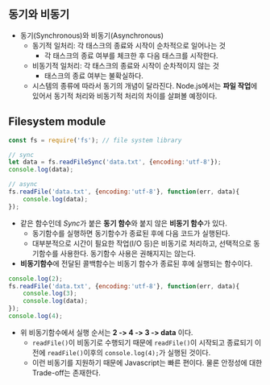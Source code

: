 ## 동기와 비동기
* 동기(Synchronous)와 비동기(Asynchronous)
  * 동기적 일처리: 각 태스크의 종료와 시작이 순차적으로 일어나는 것
    * 각 태스크의 종료 여부를 체크한 후 다음 태스크를 시작한다.
  * 비동기적 일처리: 각 태스크의 종료와 시작이 순차적이지 않는 것
    * 태스크의 종료 여부는 불확실하다.
  * 시스템의 종류에 따라서 동기의 개념이 달라진다. Node.js에서는 **파일 작업**에 있어서 동기적 처리와 비동기적 처리의 차이를 살펴볼 예정이다.

## Filesystem module
```javascript
const fs = require('fs'); // file system library

// sync
let data = fs.readFileSync('data.txt', {encoding:'utf-8'});
console.log(data);

// async
fs.readFile('data.txt', {encoding:'utf-8'}, function(err, data){
    console.log(data);
});
```
* 같은 함수인데 *Sync*가 붙은 **동기 함수**와 붙지 않은 **비동기 함수**가 있다.
  * 동기함수를 실행하면 동기함수가 종료된 후에 다음 코드가 실행된다.
  * 대부분적으로 시간이 필요한 작업(I/O 등)은 비동기로 처리하고, 선택적으로 동기함수를 사용한다. 동기함수 사용은 권해지지는 않는다.
* **비동기함수**에 전달된 콜백함수는 비동기 함수가 종료된 후에 실행되는 함수이다.

```javascript
console.log(2);
fs.readFile('data.txt', {encoding:'utf-8'}, function(err, data){
    console.log(3);
    console.log(data);
});
console.log(4);
```
* 위 비동기함수에서 실행 순서는 **2 -> 4 -> 3 -> data** 이다.
  * `readFile()`이 비동기로 수행되기 때문에 `readFile()`이 시작되고 종료되기 이전에 `readFile()`이후의 `console.log(4);`가 실행된 것이다.
  * 이런 비동기를 지원하기 때문에 Javascript는 빠른 편이다. 물론 안정성에 대한 Trade-off는 존재한다.

  